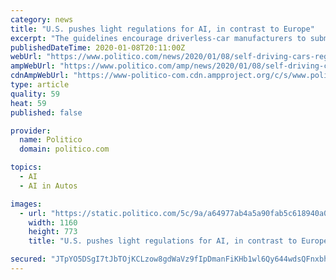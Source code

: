 ```yaml
---
category: news
title: "U.S. pushes light regulations for AI, in contrast to Europe"
excerpt: "The guidelines encourage driverless-car manufacturers to submit ... on von der Leyen’s promise to initiate legislation on artificial intelligence within her first 100 days in office, a pledge ..."
publishedDateTime: 2020-01-08T20:11:00Z
webUrl: "https://www.politico.com/news/2020/01/08/self-driving-cars-regulation-096267"
ampWebUrl: "https://www.politico.com/amp/news/2020/01/08/self-driving-cars-regulation-096267"
cdnAmpWebUrl: "https://www-politico-com.cdn.ampproject.org/c/s/www.politico.com/amp/news/2020/01/08/self-driving-cars-regulation-096267"
type: article
quality: 59
heat: 59
published: false

provider:
  name: Politico
  domain: politico.com

topics:
  - AI
  - AI in Autos

images:
  - url: "https://static.politico.com/5c/9a/a64977ab4a5a90fab5c618940a09/webp.net-resizeimage%20(20).jpg"
    width: 1160
    height: 773
    title: "U.S. pushes light regulations for AI, in contrast to Europe"

secured: "JTpYO5DSgI7tJbTOjKCLzow8gdWaVz9fIpDmanFiKHb1wl6Qy644wdsQFnxbhg8I0KWdBysGPiZJefHTCuKoAOX0g1GqMbUOGeSqJfqcbVs0igepTTFojrAmnHfnU1zH/oTCJA7vc9CAtQ2UV3wJMbpseJOrqoWZczCCAegs+ULj3ouavRuzCM8AXAoFSMRmBTyzVb6LLNRNXknRKr4dap9iqcZFE8ABtFpl/nLZ6VkNNPgGprRWkj5RYphF2vmqhtFfwaH0KuqhpHmveTCFqvS/rUqxmBNmyABIKzxisIWwBAajyG/+GMwU9lmn4pod;il2eLJBJj2I2k2/pd/vYrg=="
---
```



